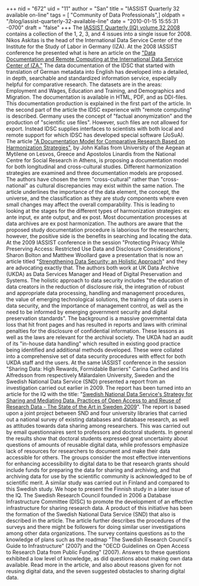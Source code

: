 +++
nid = "672"
uid = "11"
author = "San"
title = "IASSIST Quarterly 32 available on-line"
tags = [ "Community of Data Professionals",]
oldpath = "/blog/iassist-quarterly-32-available-line"
date = "2010-01-15 15:55:31 -0700"
draft = "false"
+++
The [IASSIST Quarterly (IQ) volume 32
2008](http://www.iassistdata.org/publications/iq/iqvol32.html) contains
a collection of the 1, 2, 3, and 4 issues into a single issue for 2008.
Nikos Askitas is the head of the International Data Service Center of
the Institute for the Study of Labor in Germany (IZA). At the 2008
IASSIST conference he presented what is here an article on the ["Data
Documentation and Remote Computing at the International Data Service
Center of
IZA."](http://www.iassistdata.org/publications/iq/iq32/iqvol321_4askitas.pdf)
The data documentation of the IDSC that started with translation of
German metadata into English has developed into a detailed, in depth,
searchable and standardized information service, especially helpful for
comparative research. The datasets are in the areas: Employment and
Wages, Education and Training, and Demographics and Migration. The
documentation is available in HTML, PDF, and as DDI-files. This
documentation production is explained in the first part of the article.
In the second part of the article the IDSC experience with "remote
computing" is described. Germany uses the concept of "factual
anonymization" and the production of "scientific use files". However,
such files are not allowed for export. Instead IDSC supplies interfaces
to scientists with both local and remote support for which IDSC has
developed special software (JoSuA). The article ["A Documentation Model
for Comparative Research Based on Harmonization
Strategies"](http://www.iassistdata.org/publications/iq/iq32/iqvol321_4kallas.pdf),
by John Kallas from University of the Aegean at Mytilene on Lesvos,
Greece and Apostolos Linardis from the National Centre for Social
Research in Athens, is proposing a documentation model for both
longitudinal and cross-cultural studies. Different harmonization
strategies are examined and three documentation models are proposed. The
authors have chosen the term "cross-cultural" rather than
"cross-national" as cultural discrepancies may exist within the same
nation. The article underlines the importance of the data element, the
concept, the universe, and the classification as they are study
components where even small changes may affect the overall
comparability. This is leading to looking at the stages for the
different types of harmonization strategies: ex ante input, ex ante
output, and ex post. Most documentation processes at data archives are
ex post harmonization. The authors are aware that the proposed study
documentation procedure is laborious for the researchers; however, the
positive side is the benefits in searching and locating the data. At the
2009 IASSIST conference in the session "Protecting Privacy While
Preserving Access: Restricted Use Data and Disclosure Considerations",
Sharon Bolton and Matthew Woollard gave a presentation that is now an
article titled "[Strengthening Data Security: an Holistic
Approach](http://www.iassistdata.org/publications/iq/iq32/iqvol321_4bolton.pdf)"
and they are advocating exactly that. The authors both work at UK Data
Archive (UKDA) as Data Services Manager and Head of Digital Preservation
and Systems. The holistic approach to data security includes "the
education of data creators in the reduction of disclosure risk, the
integration of robust and appropriate data processing, handling and
management procedures, the value of emerging technological solutions,
the training of data users in data security, and the importance of
management control, as well as the need to be informed by emerging
government security and digital preservation standards". The background
is a massive governmental data loss that hit front pages and has
resulted in reports and laws with criminal penalties for the disclosure
of confidential information. These lessons as well as the laws are
relevant for the archival society. The UKDA had an audit of its
"in-house data handling" which resulted in existing good practice being
identified and additional methods developed. These were collated into a
comprehensive set of data security procedures with effect for both UKDA
staff and the users. At the same IASSIST conference in the session
"Sharing Data: High Rewards, Formidable Barriers" Carina Carlhed and
Iris Alfredsson from respectively Mälardalen University, Sweden and the
Swedish National Data Service (SND) presented a report from an
investigation carried out earlier in 2009. The report has been turned
into an article for the IQ with the title: "[Swedish National Data
Service's Strategy for Sharing and Mediating Data. Practices of Open
Access to and Reuse of Research Data - The State of the Art in Sweden
2009](http://www.iassistdata.org/publications/iq/iq32/iqvol321_4alfredsson.pdf)".
The report is based upon a joint project between SND and four university
libraries that carried out a national survey of existing databases and
database research, as well as attitudes towards data sharing among
researchers. This was carried out by email questionnaires sent to
professors and doctoral students. In general the results show that
doctoral students expressed great uncertainty about questions of amounts
of reusable digital data, while professors emphasize lack of resources
for researchers to document and make their data accessible for others.
The groups consider the most effective interventions for enhancing
accessibility to digital data to be that research grants should include
funds for preparing the data for sharing and archiving, and that
archiving data for use by the scientific community is acknowledged to be
of scientific merit. A similar study was carried out in Finland and
compared to this Swedish study. We hope to present the Finnish study in
a later issue of the IQ. The Swedish Research Council founded in 2006 a
Database Infrastructure Committee (DISC) to promote the development of
an effective infrastructure for sharing research data. A product of this
initiative has been the formation of the Swedish National Data Service
(SND) that also is described in the article. The article further
describes the procedures of the surveys and there might be followers for
doing similar user investigations among other data organizations. The
survey contains questions as to the knowledge of plans such as the
roadmap "The Swedish Research Council´s Guide to Infrastructure"
(2007) and the "OECD Guidelines on Open Access to Research Data from
Public Funding" (2007). Answers to these questions exhibited a low
level of knowledge, as did questions about making own data available.
Read more in the article, and also about reasons given for not reusing
digital data, and the seven suggested obstacles to sharing digital data.
